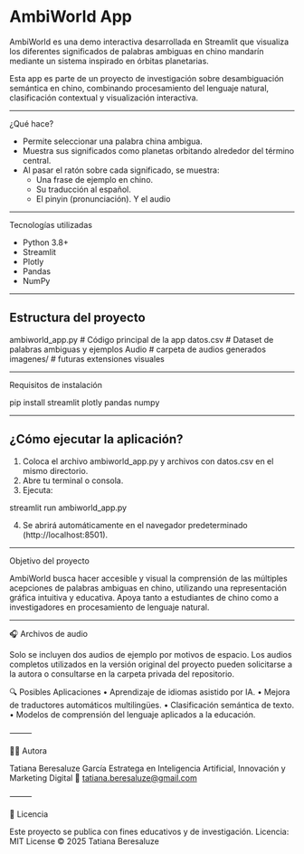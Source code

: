 # AmbiWorld App

AmbiWorld es una demo interactiva desarrollada en Streamlit que visualiza los diferentes significados de palabras ambiguas en chino mandarín mediante un sistema inspirado en órbitas planetarias.

Esta app es parte de un proyecto de investigación sobre desambiguación semántica en chino, combinando procesamiento del lenguaje natural, clasificación contextual y visualización interactiva.

---

¿Qué hace?

- Permite seleccionar una palabra china ambigua.
- Muestra sus significados como planetas orbitando alrededor del término central.
- Al pasar el ratón sobre cada significado, se muestra:
  - Una frase de ejemplo en chino.
  - Su traducción al español.
  - El pinyin (pronunciación).
Y el audio

---

 Tecnologías utilizadas

- Python 3.8+
- Streamlit
- Plotly
- Pandas
- NumPy

---

## Estructura del proyecto

ambiworld_app.py         # Código principal de la app
datos.csv                # Dataset de palabras ambiguas y ejemplos
Audio                    # carpeta de audios generados
imagenes/                #  futuras extensiones visuales

---

 Requisitos de instalación

pip install streamlit plotly pandas numpy

---

## ¿Cómo ejecutar la aplicación?

1. Coloca el archivo ambiworld_app.py y archivos con datos.csv en el mismo directorio.
2. Abre tu terminal o consola.
3. Ejecuta:

streamlit run ambiworld_app.py

4. Se abrirá automáticamente en el navegador predeterminado (http://localhost:8501).

---

Objetivo del proyecto

AmbiWorld busca hacer accesible y visual la comprensión de las múltiples acepciones de palabras ambiguas en chino, utilizando una representación gráfica intuitiva y educativa.
Apoya tanto a estudiantes de chino como a investigadores en procesamiento de lenguaje natural.

---

🎧 Archivos de audio

Solo se incluyen dos audios de ejemplo por motivos de espacio.
Los audios completos utilizados en la versión original del proyecto pueden solicitarse a la autora o consultarse en la carpeta privada del repositorio.

🔍 Posibles Aplicaciones
	•	Aprendizaje de idiomas asistido por IA.
	•	Mejora de traductores automáticos multilingües.
	•	Clasificación semántica de texto.
	•	Modelos de comprensión del lenguaje aplicados a la educación.

⸻

👩‍💻 Autora

Tatiana Beresaluze García
Estratega en Inteligencia Artificial, Innovación y Marketing Digital
📧 tatiana.beresaluze@gmail.com


⸻

🧭 Licencia

Este proyecto se publica con fines educativos y de investigación.
Licencia: MIT License © 2025 Tatiana Beresaluze

